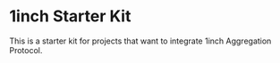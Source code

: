 # 1inch Starter Kit

This is a starter kit for projects that want to integrate 1inch Aggregation Protocol.
